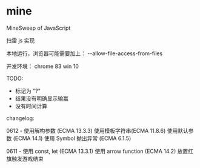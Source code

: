# mine
MineSweep of JavaScript


扫雷 js 实现

本地运行，浏览器可能需要加上： --allow-file-access-from-files


开发环境：
    chrome 83
    win 10


TODO:

* 标记为 "?"
* 结果没有明确显示输赢
* 没有时间计算



changelog:

0612 - 使用解构参数 (ECMA 13.3.3)
       使用模板字符串(ECMA 11.8.6)
       使用默认参数 (ECMA 14.1)
       使用 Symbol 抛出异常 (ECMA 6.1.5)

0611 - 使用 const, let (ECMA 13.3.1)
       使用 arrow function (ECMA 14.2)
       放置红旗触发游戏结束

